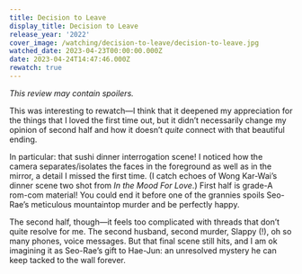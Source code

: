 ```yaml
---
title: Decision to Leave
display_title: Decision to Leave
release_year: '2022'
cover_image: /watching/decision-to-leave/decision-to-leave.jpg
watched_date: 2023-04-23T00:00:00.000Z
date: 2023-04-24T14:47:46.000Z
rewatch: true
---
```

_This review may contain spoilers._

This was interesting to rewatch—I think that it deepened my appreciation for the things that I loved the first time out, but it didn’t necessarily change my opinion of second half and how it doesn’t _quite_ connect with that beautiful ending.

In particular: that sushi dinner interrogation scene! I noticed how the camera separates/isolates the faces in the foreground as well as in the mirror, a detail I missed the first time. (I catch echoes of Wong Kar-Wai’s dinner scene two shot from _In the Mood For Love_.) First half is grade-A rom-com material! You could end it before one of the grannies spoils Seo-Rae’s meticulous mountaintop murder and be perfectly happy.

The second half, though—it feels too complicated with threads that don’t quite resolve for me. The second husband, second murder, Slappy (!), oh so many phones, voice messages. But that final scene still hits, and I am ok imagining it as Seo-Rae’s gift to Hae-Jun: an unresolved mystery he can keep tacked to the wall forever.
